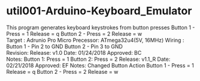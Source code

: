 # util001-Arduino-Keyboard_Emulator
This program generates keyboard keystrokes from button presses
	Button 1 - Press = 1 Release = q
           Button 2 - Press = 2 Release = w  
 Target  : Adrunio Pro Micro Precessor: ATmega32u4(5V, 16MHz) 
 Wiring  : Button 1 - Pin 2 to GND
           Button 2 - Pin 3 to GND             
 Revision: Release: v1.0   Date: 01/24/2018 Approved: BC        
             Notes: Button 1: Press = 1 Button 2: Press = 2
           Release: v1.1_R Date: 02/21/2018 Approved: EF
             Notes: Changed Button Action 
                    Button 1 - Press = 1 Release = q
                    Button 2 - Press = 2 Release = w  

